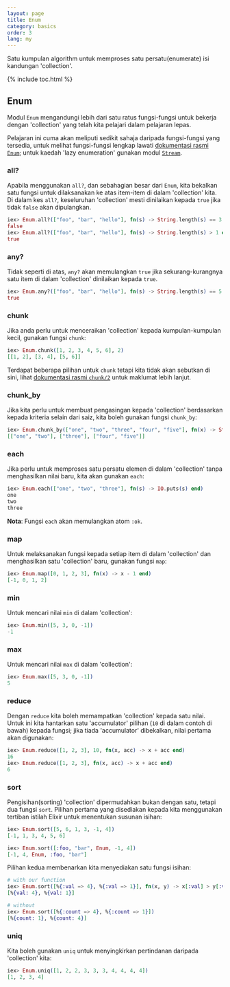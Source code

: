 ```yaml
---
layout: page
title: Enum
category: basics
order: 3
lang: my
---
```


Satu kumpulan algorithm untuk memproses satu persatu(enumerate) isi kandungan 'collection'.

{% include toc.html %}

## Enum

Modul `Enum` mengandungi lebih dari satu ratus fungsi-fungsi untuk bekerja dengan 'collection' yang telah kita pelajari dalam pelajaran lepas.

Pelajaran ini cuma akan meliputi sedikit sahaja daripada fungsi-fungsi yang tersedia, untuk melihat fungsi-fungsi lengkap lawati [dokumentasi rasmi `Enum`](http://elixir-lang.org/docs/stable/elixir/Enum.html); untuk kaedah 'lazy enumeration' gunakan modul [`Stream`](http://elixir-lang.org/docs/stable/elixir/Stream.html).

### all?

Apabila menggunakan `all?`, dan sebahagian besar dari `Enum`, kita bekalkan satu fungsi untuk dilaksanakan ke atas item-item di dalam 'collection' kita.  Di dalam kes `all?`, keseluruhan 'collection' mesti dinilaikan kepada `true` jika tidak `false` akan dipulangkan.

```elixir
iex> Enum.all?(["foo", "bar", "hello"], fn(s) -> String.length(s) == 3 end)
false
iex> Enum.all?(["foo", "bar", "hello"], fn(s) -> String.length(s) > 1 end)
true
```

### any?

Tidak seperti di atas, `any?` akan memulangkan `true` jika sekurang-kurangnya satu item di dalam 'collection' dinilaikan kepada `true`.

```elixir
iex> Enum.any?(["foo", "bar", "hello"], fn(s) -> String.length(s) == 5 end)
true
```

### chunk

Jika anda perlu untuk menceraikan 'collection' kepada kumpulan-kumpulan kecil, gunakan fungsi `chunk`:

```elixir
iex> Enum.chunk([1, 2, 3, 4, 5, 6], 2)
[[1, 2], [3, 4], [5, 6]]
```

Terdapat beberapa pilihan untuk `chunk` tetapi kita tidak akan sebutkan di sini, lihat [dokumentasi rasmi `chunk/2`](http://elixir-lang.org/docs/stable/elixir/Enum.html#chunk/2) untuk maklumat lebih lanjut.

### chunk_by

Jika kita perlu untuk membuat pengasingan kepada 'collection' berdasarkan kepada kriteria selain dari saiz, kita boleh gunakan fungsi `chunk_by`:

```elixir
iex> Enum.chunk_by(["one", "two", "three", "four", "five"], fn(x) -> String.length(x) end)
[["one", "two"], ["three"], ["four", "five"]]
```

### each

Jika perlu untuk memproses satu persatu elemen di dalam 'collection' tanpa menghasilkan nilai baru, kita akan gunakan `each`:

```elixir
iex> Enum.each(["one", "two", "three"], fn(s) -> IO.puts(s) end)
one
two
three
```

__Nota__: Fungsi `each` akan memulangkan atom `:ok`.

### map

Untuk melaksanakan fungsi kepada setiap item di dalam 'collection' dan menghasilkan satu 'collection' baru, gunakan fungsi `map`:

```elixir
iex> Enum.map([0, 1, 2, 3], fn(x) -> x - 1 end)
[-1, 0, 1, 2]
```

### min

Untuk mencari nilai `min` di dalam 'collection':

```elixir
iex> Enum.min([5, 3, 0, -1])
-1
```

### max

Untuk mencari nilai `max` di dalam 'collection':

```elixir
iex> Enum.max([5, 3, 0, -1])
5
```

### reduce

Dengan `reduce` kita boleh memampatkan 'collection' kepada satu nilai.  Untuk ini kita hantarkan satu 'accumulator' pilihan (`10` di dalam contoh di bawah) kepada fungsi; jika tiada 'accumulator' dibekalkan, nilai pertama akan digunakan:

```elixir
iex> Enum.reduce([1, 2, 3], 10, fn(x, acc) -> x + acc end)
16
iex> Enum.reduce([1, 2, 3], fn(x, acc) -> x + acc end)
6
```

### sort

Pengisihan(sorting) 'collection' dipermudahkan bukan dengan satu, tetapi dua fungsi `sort`.  Pilihan pertama yang disediakan kepada kita menggunakan tertiban istilah Elixir untuk menentukan susunan isihan:

```elixir
iex> Enum.sort([5, 6, 1, 3, -1, 4])
[-1, 1, 3, 4, 5, 6]

iex> Enum.sort([:foo, "bar", Enum, -1, 4])
[-1, 4, Enum, :foo, "bar"]
```

Pilihan kedua membenarkan kita menyediakan satu fungsi isihan:

```elixir
# with our function
iex> Enum.sort([%{:val => 4}, %{:val => 1}], fn(x, y) -> x[:val] > y[:val] end)
[%{val: 4}, %{val: 1}]

# without
iex> Enum.sort([%{:count => 4}, %{:count => 1}])
[%{count: 1}, %{count: 4}]
```

### uniq

Kita boleh gunakan `uniq` untuk menyingkirkan pertindanan daripada 'collection' kita:

```elixir
iex> Enum.uniq([1, 2, 2, 3, 3, 3, 4, 4, 4, 4])
[1, 2, 3, 4]
```
